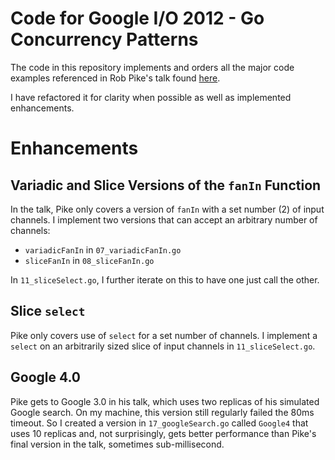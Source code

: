 # Code for Google I/O 2012 - Go Concurrency Patterns
The code in this repository implements and orders all the major code examples referenced in Rob Pike's talk found [here](https://www.youtube.com/watch?v=f6kdp27TYZs).

I have refactored it for clarity when possible as well as implemented enhancements.

# Enhancements

## Variadic and Slice Versions of the `fanIn` Function

In the talk, Pike only covers a version of `fanIn` with a set number (2) of input channels. I implement two versions that can accept an arbitrary number of channels:
* `variadicFanIn` in `07_variadicFanIn.go` 
* `sliceFanIn` in `08_sliceFanIn.go`

In `11_sliceSelect.go`, I further iterate on this to have one just call the other.

## Slice `select`

Pike only covers use of `select` for a set number of channels. I implement a `select` on an arbitrarily sized slice of input channels in `11_sliceSelect.go`.

## Google 4.0

Pike gets to Google 3.0 in his talk, which uses two replicas of his simulated Google search. On my machine, this version still regularly failed the 80ms timeout. So I created a version in `17_googleSearch.go` called `Google4` that uses 10 replicas and, not surprisingly, gets better performance than Pike's final version in the talk, sometimes sub-millisecond.